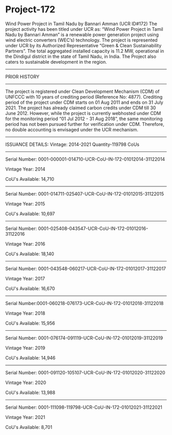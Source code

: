 # Project-172
Wind Power Project in Tamil Nadu by Bannari Amman (UCR ID#172)
The project activity has been titled under UCR as: “Wind Power Project in Tamil Nadu by Bannari Amman” is a renewable power generation project using wind electric converters (WEC’s) technology. The project is represented under UCR by its Authorized Representative “Green & Clean Sustainability Partners”. The total aggregated installed capacity is 11.2 MW, operational in the Dindigul district in the state of Tamil Nadu, in India. The Project also caters to sustainable development in the region.
_______________
PRIOR HISTORY
_____________________
The project is registered under Clean Development Mechanism (CDM) of UNFCCC with 10 years of crediting period (Reference No: 4877). Crediting period of the project under CDM starts on 01 Aug 2011 and ends on 31 July 2021. The project has already claimed carbon credits under CDM till 30 June 2012.  However, while the project is currently webhosted under CDM for the monitoring period “01 Jul 2012 - 31 Aug 2018”, the same monitoring period has not been pursued further for verification under CDM. Therefore, no double accounting is envisaged under the UCR mechanism.
_________________
ISSUANCE DETAILS: 
Vintage: 2014-2021
Quantity-119798 CoUs
__________________
Serial Number: 0001-000001-014710-UCR-CoU-IN-172-01012014-31122014

Vintage Year: 2014

CoU's Available: 14,710
_________________________
Serial Number: 0001-014711-025407-UCR-CoU-IN-172-01012015-31122015

Vintage Year: 2015

CoU's Available: 10,697
__________________________
Serial Number: 0001-025408-043547-UCR-CoU-IN-172-01012016-31122016

Vintage Year: 2016

CoU's Available: 18,140
________________________
Serial Number: 0001-043548-060217-UCR-CoU-IN-172-01012017-31122017

Vintage Year: 2017

CoU's Available: 16,670
__________________________
Serial Number:0001-060218-076173-UCR-CoU-IN-172-01012018-31122018

Vintage Year: 2018

CoU's Available: 15,956
________________________
Serial Number: 0001-076174-091119-UCR-CoU-IN-172-01012019-31122019

Vintage Year: 2019

CoU's Available: 14,946
__________________________
Serial Number: 0001-091120-105107-UCR-CoU-IN-172-01012020-31122020

Vintage Year: 2020

CoU's Available: 13,988
___________________________
Serial Number: 0001-111098-119798-UCR-CoU-IN-172-01012021-31122021

Vintage Year: 2021

CoU's Available: 8,701
